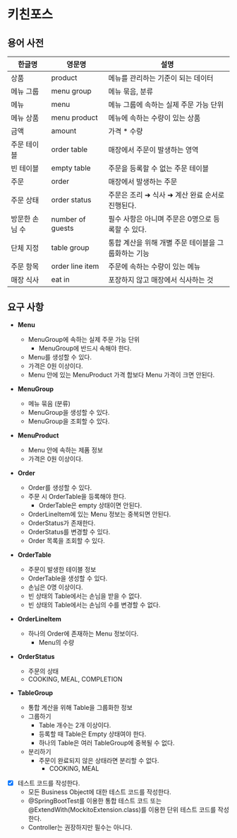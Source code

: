 # 키친포스
## 용어 사전

| 한글명 | 영문명 | 설명 |
| --- | --- | --- |
| 상품 | product | 메뉴를 관리하는 기준이 되는 데이터 |
| 메뉴 그룹 | menu group | 메뉴 묶음, 분류 |
| 메뉴 | menu | 메뉴 그룹에 속하는 실제 주문 가능 단위 |
| 메뉴 상품 | menu product | 메뉴에 속하는 수량이 있는 상품 |
| 금액 | amount | 가격 * 수량 |
| 주문 테이블 | order table | 매장에서 주문이 발생하는 영역 |
| 빈 테이블 | empty table | 주문을 등록할 수 없는 주문 테이블 |
| 주문 | order | 매장에서 발생하는 주문 |
| 주문 상태 | order status | 주문은 조리 ➜ 식사 ➜ 계산 완료 순서로 진행된다. |
| 방문한 손님 수 | number of guests | 필수 사항은 아니며 주문은 0명으로 등록할 수 있다. |
| 단체 지정 | table group | 통합 계산을 위해 개별 주문 테이블을 그룹화하는 기능 |
| 주문 항목 | order line item | 주문에 속하는 수량이 있는 메뉴 |
| 매장 식사 | eat in | 포장하지 않고 매장에서 식사하는 것 |


## 요구 사항
* **Menu**
  * MenuGroup에 속하는 실제 주문 가능 단위
    * MenuGroup에 반드시 속해야 한다.
  * Menu를 생성할 수 있다.
  * 가격은 0원 이상이다.
  * Menu 안에 있는 MenuProduct 가격 합보다 Menu 가격이 크면 안된다.

* **MenuGroup**
  * 메뉴 묶음 (분류)
  * MenuGroup을 생성할 수 있다.
  * MenuGroup을 조회할 수 있다.

* **MenuProduct**
  * Menu 안에 속하는 제품 정보
  * 가격은 0원 이상이다.

* **Order**
  * Order를 생성할 수 있다.
  * 주문 시 OrderTable을 등록해야 한다.
    * OrderTable은 empty 상태이면 안된다.
  * OrderLineItem에 있는 Menu 정보는 중복되면 안된다.
  * OrderStatus가 존재한다.
  * OrderStatus를 변경할 수 있다.
  * Order 목록을 조회할 수 있다.

* **OrderTable**
  * 주문이 발생한 테이블 정보
  * OrderTable을 생성할 수 있다.
  * 손님은 0명 이상이다.
  * 빈 상태의 Table에서는 손님을 받을 수 없다.
  * 빈 상태의 Table에서는 손님의 수를 변경할 수 없다.

* **OrderLineItem**
  * 하나의 Order에 존재하는 Menu 정보이다.
    * Menu의 수량

* **OrderStatus**
  * 주문의 상태
  * COOKING, MEAL, COMPLETION

* **TableGroup**
  * 통합 계산을 위해 Table을 그룹화한 정보
  * 그룹하기
    * Table 개수는 2개 이상이다.
    * 등록할 때 Table은 Empty 상태여야 한다.
    * 하나의 Table은 여러 TableGroup에 중복될 수 없다.
  * 분리하기
    * 주문이 완료되지 않은 상태라면 분리할 수 없다.
      * COOKING, MEAL

  
-[x] 테스트 코드를 작성한다.
    - 모든 Business Object에 대한 테스트 코드를 작성한다.
    - @SpringBootTest를 이용한 통합 테스트 코드 또는 @ExtendWith(MockitoExtension.class)를 이용한 단위 테스트 코드를 작성한다.
    - Controller는 권장하지만 필수는 아니다.